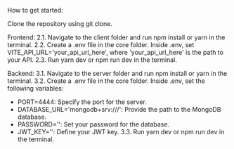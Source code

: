 How to get started:

Clone the repository using git clone.

Frontend:
2.1. Navigate to the client folder and run npm install or yarn in the terminal.
2.2. Create a .env file in the core folder. Inside .env, set VITE_API_URL='your_api_url_here', where 'your_api_url_here' is the path to your API.
2.3. Run yarn dev or npm run dev in the terminal.

Backend:
3.1. Navigate to the server folder and run npm install or yarn in the terminal.
3.2. Create a .env file in the core folder. Inside .env, set the following variables:
- PORT=4444: Specify the port for the server.
- DATABASE_URL='mongodb+srv:///': Provide the path to the MongoDB database.
- PASSWORD='': Set your password for the database.
- JWT_KEY='': Define your JWT key.
3.3. Run yarn dev or npm run dev in the terminal.

